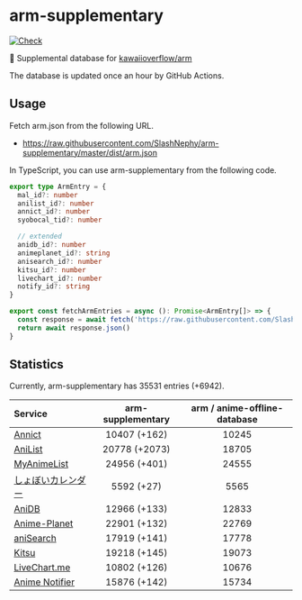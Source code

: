 # arm-supplementary

[![Check](https://github.com/SlashNephy/arm-supplementary/actions/workflows/check-node.yml/badge.svg)](https://github.com/SlashNephy/arm-supplementary/actions/workflows/check-node.yml)

💊 Supplemental database for [kawaiioverflow/arm](https://github.com/kawaiioverflow/arm)

The database is updated once an hour by GitHub Actions.

## Usage

Fetch arm.json from the following URL.

- https://raw.githubusercontent.com/SlashNephy/arm-supplementary/master/dist/arm.json

In TypeScript, you can use arm-supplementary from the following code.

```TypeScript
export type ArmEntry = {
  mal_id?: number
  anilist_id?: number
  annict_id?: number
  syobocal_tid?: number

  // extended
  anidb_id?: number
  animeplanet_id?: string
  anisearch_id?: number
  kitsu_id?: number
  livechart_id?: number
  notify_id?: string
}

export const fetchArmEntries = async (): Promise<ArmEntry[]> => {
  const response = await fetch('https://raw.githubusercontent.com/SlashNephy/arm-supplementary/master/dist/arm.json')
  return await response.json()
}
```

## Statistics

Currently, arm-supplementary has 35531 entries (+6942).

| Service                                     | arm-supplementary | arm / anime-offline-database |
| :------------------------------------------ | :---------------: | :--------------------------: |
| [Annict](https://annict.com)                |   10407 (+162)    |            10245             |
| [AniList](https://anilist.co)               |   20778 (+2073)   |            18705             |
| [MyAnimeList](https://myanimelist.net)      |   24956 (+401)    |            24555             |
| [しょぼいカレンダー](https://cal.syoboi.jp) |    5592 (+27)     |             5565             |
| [AniDB](https://anidb.net)                  |   12966 (+133)    |            12833             |
| [Anime-Planet](https://anime-planet.com)    |   22901 (+132)    |            22769             |
| [aniSearch](https://anisearch.com)          |   17919 (+141)    |            17778             |
| [Kitsu](https://kitsu.io)                   |   19218 (+145)    |            19073             |
| [LiveChart.me](https://livechart.me)        |   10802 (+126)    |            10676             |
| [Anime Notifier](https://notify.moe)        |   15876 (+142)    |            15734             |
